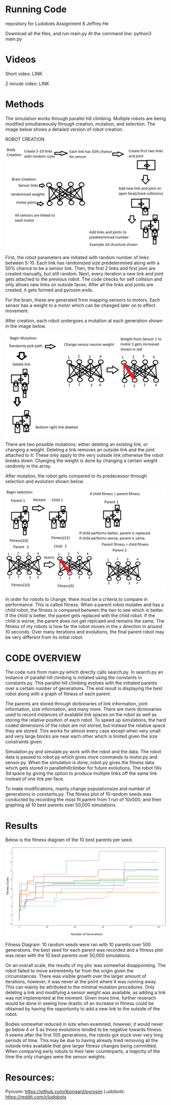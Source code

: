# Running Code
repository for Ludobots Assignment 8
Jeffrey He

Download all the files, and run main.py
At the command line: python3 main.py

# Videos

Short video: LINK

2 minute video: LINK

# Methods
The simulation works through parallel hill climbing. Multiple robots are being modified simultaneously through creation, mutation, and selection. The image below shows a detailed version of robot creation.

ROBOT CREATION

![My Image](create_brain_body_diagram.png)

First, the robot parameters are initiated with random number of links between 5-10. Each link has randomized size predetermined along with a 50% chance to be a sensor link. Then, the first 2 links and first joint are created manually, but still random. Next, every iteration a new link and joint gets attached to the previous robot. The code checks for self collision and only allows new links on outside faces. After all the links and joints are created, it gets formed and pyrosim ends.

For the brain, these are generated from mapping sensors to motors. Each sensor has a weight to a motor which can be changed later on to effect movement. 

After creation, each robot undergoes a mutation at each generation shown in the image below.

![My Image](Mutate_diagram.png)

There are two possible mutations: either deleting an existing link, or changing a weight. Deleting a link removes an outside link and the joint attached to it. These only apply to the very outside link otherwise the robot breaks down. Changing the weight is done by changing a certain weight randomly in the array.

After mutation, the robot gets compared to its predecessor through selection and evolution shown below. 

![My Image](Selection_diagram.png)

In order for robots to change, there must be a criteria to compare in performance. This is called fitness. When a parent robot mutates and has a child robot, the fitness is compared between the two to see which is better. If the child is better, the parent gets replaced with the child robot. If the child is worse, the parent does not get replcaed and remains the same. The fitness of my robots is how far the robot moves in the x direction in around 10 seconds. Over many iterations and evolutions, the final parent robot may be very different from its initial robot.

# CODE OVERVIEW

The code runs from main.py which directly calls search.py. In search.py an instance of parallel hill climbing is initiated using the constants in constants.py. This parallel hill climbing evolves with the initiated parents over a certain number of generations. The end result is displaying the best robot along with a graph of fitness of each parent. 

The parents are stored through dictionaries of link information, joint information, size information, and many more. There are more dictionaries used to record instances of available link spaces on the robot as well as storing the relative position of each robot. To speed up simulations, the hard coded dimensions of the robot are not stored, but instead the relative space they are stored. This works for almost every case except when very small and very large blocks are near each other which is limited given the size constraints given. 

Simulation.py and simulate.py work with the robot and the data. The robot data is passed to robot.py which gives more commands to motor.py and sensor.py. When the simulation is done, robot.py gives the fitness data which gets stored in parallelhillclimber for future evolutions. The robot fills 3d space by giving the option to produce multiple links off the same link instead of one link per face.

To make modifications, mainly change populationsize and number of generations in constants.py. The fitness plot of 10 random seeds was conducted by recording the most fit parent from 1 run of 10x500, and then graphing all 10 best parents over 50,000 simulations.

# Results

Below is the fitness diagram of the 10 best parents per seed.

![My Image](diagram_fitness_final.png)

Fitness Diagram:
10 random seeds were ran with 10 parents over 500 generations. the best seed for each parent was recorded and a fitness plot was reran with the 10 best parents over 50,000 simulations.

On an overall scale, the results of my phc was somewhat disappointing. The robot failed to move extrememly far from the origin given the circumstances. There was visible growth over the larger amount of iterations, however, it was never at the point where it was running away. This can mainly be attributed to the minimal mutation procedures. Only deleting a link and modifying a sensor weight was available, as adding a link was not implemented at the moment. Given more time, further reserach would be done in seeing how drastic of an increase in fitness could be obtained by having the opportunity to add a new link to the outside of the robot.

Bodies somewhat reduced in size when examined, however, it would never go below 4 or 5 as those evolutions tended to be negative towards fitness. It seems after the first 100 generations, the robots got stuck over very long periods of time. This may be due to having already tried removing all the outside links available that give larger fitness changes being committed. When comparing early robots to their later counterparts, a majority of the time the only changes were the sensor weights.

# Resources:
Pyrosim: https://github.com/jbongard/pyrosim
Ludobots: https://reddit.com/r/ludobots
